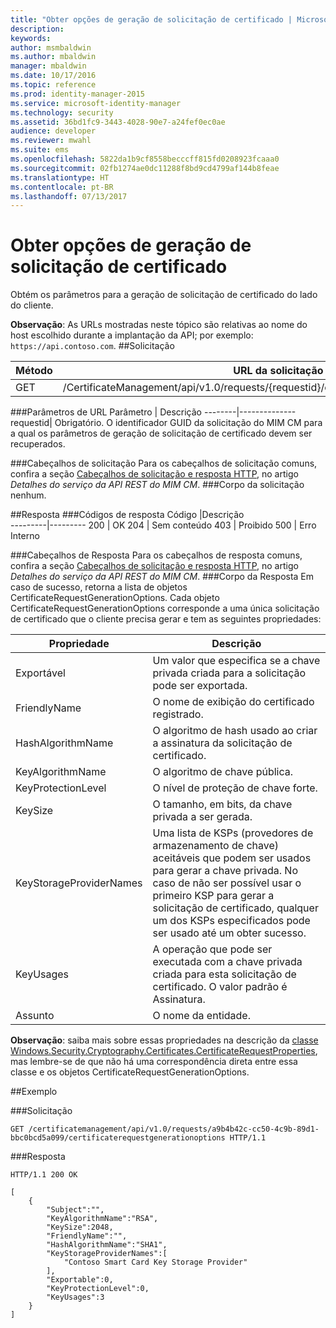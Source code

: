 ```yaml
---
title: "Obter opções de geração de solicitação de certificado | Microsoft Docs"
description: 
keywords: 
author: msmbaldwin
ms.author: mbaldwin
manager: mbaldwin
ms.date: 10/17/2016
ms.topic: reference
ms.prod: identity-manager-2015
ms.service: microsoft-identity-manager
ms.technology: security
ms.assetid: 36bd1fc9-3443-4028-90e7-a24fef0ec0ae
audience: developer
ms.reviewer: mwahl
ms.suite: ems
ms.openlocfilehash: 5822da1b9cf8558becccff815fd0208923fcaaa0
ms.sourcegitcommit: 02fb1274ae0dc11288f8bd9cd4799af144b8feae
ms.translationtype: HT
ms.contentlocale: pt-BR
ms.lasthandoff: 07/13/2017
---
```

# <a name="get-certificate-request-generation-options"></a>Obter opções de geração de solicitação de certificado

Obtém os parâmetros para a geração de solicitação de certificado do lado do cliente.

**Observação**: As URLs mostradas neste tópico são relativas ao nome do host escolhido durante a implantação da API; por exemplo: `https://api.contoso.com`.
##<a name="request"></a>Solicitação


Método  |URL da solicitação  
---------|---------
GET     |/CertificateManagement/api/v1.0/requests/{requestid}/certificaterequestgenerationoptions

###<a name="url-parameters"></a>Parâmetros de URL
Parâmetro | Descrição
--------|--------------
requestid| Obrigatório. O identificador GUID da solicitação do MIM CM para a qual os parâmetros de geração de solicitação de certificado devem ser recuperados.

###<a name="request-headers"></a>Cabeçalhos de solicitação
Para os cabeçalhos de solicitação comuns, confira a seção [Cabeçalhos de solicitação e resposta HTTP](certificate-management-rest-api-service-details.md#http-request-and-response-headers), no artigo *Detalhes do serviço da API REST do MIM CM*.
###<a name="request-body"></a>Corpo da solicitação
nenhum.


##<a name="response"></a>Resposta
###<a name="response-codes"></a>Códigos de resposta
Código  |Descrição  
---------|---------
200 | OK
204 | Sem conteúdo
403 | Proibido
500 | Erro Interno

###<a name="response-headers"></a>Cabeçalhos de Resposta
Para os cabeçalhos de resposta comuns, confira a seção [Cabeçalhos de solicitação e resposta HTTP](certificate-management-rest-api-service-details.md#http-request-and-response-headers), no artigo *Detalhes do serviço da API REST do MIM CM*.
###<a name="response-body"></a>Corpo da Resposta
Em caso de sucesso, retorna a lista de objetos CertificateRequestGenerationOptions. Cada objeto CertificateRequestGenerationOptions corresponde a uma única solicitação de certificado que o cliente precisa gerar e tem as seguintes propriedades:

Propriedade| Descrição
--------|-----------
Exportável | Um valor que especifica se a chave privada criada para a solicitação pode ser exportada.
FriendlyName | O nome de exibição do certificado registrado.
HashAlgorithmName | O algoritmo de hash usado ao criar a assinatura da solicitação de certificado.
KeyAlgorithmName | O algoritmo de chave pública.
KeyProtectionLevel | O nível de proteção de chave forte.
KeySize | O tamanho, em bits, da chave privada a ser gerada.
KeyStorageProviderNames | Uma lista de KSPs (provedores de armazenamento de chave) aceitáveis que podem ser usados para gerar a chave privada. No caso de não ser possível usar o primeiro KSP para gerar a solicitação de certificado, qualquer um dos KSPs especificados pode ser usado até um obter sucesso.
KeyUsages | A operação que pode ser executada com a chave privada criada para esta solicitação de certificado. O valor padrão é Assinatura.
Assunto | O nome da entidade.

**Observação**: saiba mais sobre essas propriedades na descrição da [classe Windows.Security.Cryptography.Certificates.CertificateRequestProperties](https://msdn.microsoft.com/library/windows/apps/br212079.aspx), mas lembre-se de que não há uma correspondência direta entre essa classe e os objetos CertificateRequestGenerationOptions.

##<a name="example"></a>Exemplo

###<a name="request"></a>Solicitação
```
GET /certificatemanagement/api/v1.0/requests/a9b4b42c-cc50-4c9b-89d1-bbc0bcd5a099/certificaterequestgenerationoptions HTTP/1.1

```
###<a name="response"></a>Resposta
```
HTTP/1.1 200 OK

[
    {
        "Subject":"",
        "KeyAlgorithmName":"RSA",
        "KeySize":2048,
        "FriendlyName":"",
        "HashAlgorithmName":"SHA1",
        "KeyStorageProviderNames":[
            "Contoso Smart Card Key Storage Provider"
        ],
        "Exportable":0,
        "KeyProtectionLevel":0,
        "KeyUsages":3
    }
]
```       
